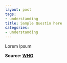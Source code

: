 ```yaml
---
layout: post
tags:
- understanding
title: Sample Questin here
categories:
- understanding
---
```


Lorem Ipsum

**Source: [WHO](https://www.who.int/news-room/q-a-detail/q-a-coronaviruses)**

